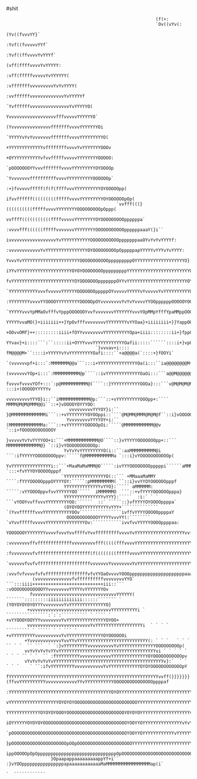 #shit


                                                                                                                                                     
                                                             (f(+:                                                                                    
                                                             `Ov((vYv(:                                                                               
                                                              (Yv((fvvvYY}`                                                                           
                                                              :Yvf((fvvvvvYYf`                                                                        
                                                              :Yvf((ffvvvvYvYYYf`                                                                     
                                                              (vff(ffffvvvvYvYYYYY:                                                                   
                                                             :vff(fffffvvvvvYvYYYYYY(                                                                 
                                                            :vfffffffvvvvvvvvvYvYvYYYY(                                                               
                                                           :vvffffffvvvvvvvvvvvvvYvYYYYYf                                                             
                                                          `YvffffffvvvvvvvvvvvvvvvYvYYYYYO(                                                           
                                                          YvvvvvvvvvvvvvvvvvvfffvvvvvYYYYYYO`                                                         
                                                         (YvvvvvvvvvvvvvvvfffffffvvvvYYYYYYYOi                                                        
                                                        `YYYYYvYvYvvvvvvvfffffffvvvvYYYYYYYYYO(                                                       
                                                        +YYYYYYYYYYYYYvffffffffvvvvYvYYYYYYYOOOv                                                      
                                                        +OYYYYYYYYYYYvfvvfffffvvvvvYYYYYYYYOOOOO:                                                     
                                                        `pOOOOOOOYYvvvfffffffvvvvYYYYYYYYYOYOOOOp                                                     
                                                         `YvvvvvvvffffffffffvvvvYYYYYYYYYYOOOOOOp`                                                    
                                                    :+}fvvvvvfffff(f(f(ffffvvvYYYYYYYYYYOYOOOOOpp(                                                    
                                                 ifvvffffff(((((((((fffffvvvvYYYYYYYYYOYOOOOOOpOp(                                                    
                                              `vvfff(((}((((((((((fffffvvvvYYYYYYYYOOOOOOOOOpOppp(                                                    
                                             vvffff(((((((((((ffffvvvvvYYYYYYYYOYOOOOOOOOOppppppa`                                                    
                                           :vvvvfff((((((fffffvvvvvvvYYYYYYYYOOOOOOOOOOOppppppaaaY(}i``                                               
                                          ivvvvvvvvvvvvvvvvvvYvYYYYYYYYYYYOOOOOOOOOOOpppppppaaOYvYvYvYYYYf:                                           
                                         :vvvvvvvvvvvvYvYYYYYYYYYYYYYYYYOYOOOOOOOOOpOpppppapYYYYYvYYYvYvYYYY:                                         
                                         YvvvYvYYYYYYYYYYYYYYYYYYYYYYOOOOOOOOOOOpppppppppOYYYYYYYYYYYYYYYYYYYO}                                       
                                        iYYvYYYYYYYYYYYYYYYYYYYYYOYOYOOOOOOOOpppppppppYYYYYYYYYYYYYYYYYYYYYYYYOY                                      
                                        fvYYYYYYYYYYYYYYYYYYYYYYYYOYOOOOOOOpppppppOYYvYYYYYYYYYYYYYYYYYYYYYYYOYO(                                     
                                       `YYYYYYYYYYYvvvfvvvvvYYYYYYOOOOOOOpppppOYvvvvvYYYYYvYvvvvvYvYYYYYYYYYYOOOp:                                    
                                       :YYYYYYYYvvvvYYOOOOYYYYYYYYYOOOOOpOYvvvvvvvvYvYvYvvvvYYOOppppppOOOOOYOOOOp}                                    
                                       `YYYYYvvvYpMMaOvfffvYpppOOOOOOYvvfvvvvvvvYYYYYYYvvvYOpMMpYfffYpaMMppOOOOOpf                                    
                                        YYYYYvvaMO(}+iiiiiii++}YpOvfffvvvvvvvvYYYYYYYYvYYOaa}+iiiiiiii+}}YappOOOp+                                    
                                        +OOvvOMf}++:::::::::iiii+fOYYvvvvvvvvYYYYYYYYYYOpa+iiii::::::::ii+}fppOOa                                     
                                         YYvav}+i::::```:``:::::ii+OYYYvvvYYYYYYYYYYYYOafii:::::``````::::i+}vpOY                                     
                                      `}vvvav+i:::: fM@@@@M+``::::i+YYYYYvYvYYYYYYYYYOafi::::``+a@@@@a(`::::+}fOOYi`                                  
                                  `(vvvvvvpf+i:::`:MMMMMMM@@a```:::i+YYYYYYYYYYYYYYYOa(i:::``ia@@@@@@@@M+`:::i}fOOOYYYf`                              
                                (vvvvvvvYOp+i:::`:MMMMMMMMMM@p````::ivYYYYYYYYYYYYYOaOi:::```a@@M@@@@@@@M``:::+}YOOOYYYYYv                            
                              fvvvvfvvvvYOf+:::`:p@MMMMMMMMMM@(````::}YYYYYYYYYYYOOOa}:::```v@M@M@M@M@@@@p :::i+(OOOOOYYYYYv                          
                             vvvvvvvvvYYYO}i::``iMMMMMMMMMMMM@p:```::+vYYYYYYYYYOOOpp+:```` MMMM@M@M@MMM@@i``::+}vOOOOYOYYYOO:                        
                            vvvvvvvvvYYYOY}i:`` }@MMMMMMMMMMMMMi```::+vYYYYYYYYOYOOppi::````@M@MM@MMM@M@M@f``::i}vOOOOOOOOYOOO`                       
                           YvvvvvvvvYYYYOY+i:`` (MMMMMMMMMMMMMa:```::+vYYYYYYYOOOOOpOi:`````@MMMMMMMMMMM@@v `::i+fOOOOOOOOOOOOY                       
                          }vvvvvYvYvYYYYOO+i:```+MMMMMMMMMMMM@O````::}vYYYYYOOOOOOOpp+::``` MMMMMMMMMMMMM@} `::i}vYOOOOOOOOOOOp:                      
                          YvYvYvYYYYYYYYYO(i::``:aaMMMMMMMMMM@i ```:ifYYYYYOOOOOOOOppv:`````f@MMMMMMMMMMMa `:::i}vYOOOOOOOOOOOp(                      
                          YvYYYYYYYYYYYYYYYi::```+MaaMaMaMMM@O`````:ivYYYOOOOOOOOpppppi``````aMMMMMMMMMMMi `:::+fvYYYOYOOOOOpppf                      
                         `YYYYYYYYYYYYYYYYO(::``` +MMaaaMaMMY  ````:fYYYOOOOOpppOYYYYOY:`````:pMMMMMMMMM( ``::i}vvYYOYOOOOOOpppf                      
                          YYYYYYYYYYYYYYvYYO}:````` aMMMMMM: `````:vYYOOOOppvfvvYYYYYYOO`````  iMMMMMMO  ```::+vfYYYYOOOOOOpppa}                      
                          YYYYYYYYYYYYYYYvYYY}:`````  :i:` ` ` ```vYOOYvvffvvvYYYYYYYYYOO:``````  ::` `````::}vfYYYYOYOOOOppppa`                      
                          (OYOYOOYYYYYYYYYYvYYY+`````````````` `(YvvffffffvvvYYYYYYYYYYYOOv````````````````ivffvYYYYOOOOOppppaY                       
                           OOOOOOOOOOOOYYYYYvvvYY(:````````  `vYvvfffffvvvvvYYYYYYYYYYYYYYYOv:```````````ivvfvvYYYYYOOOOppppaa:                       
                            YOOOOOOYYYYYYYYvvvvfvvvYvvffffvYvvfffffffffvvvvYvYYYYYYYYYYYYYYYYYYYvvfffvvvvvvvvYYYYYOOOOOppppaai                        
                        :vvvvvvvvffvfffffffffffffvvvvvvvvvfff(((((fffvvvvYYYYYYYYYYYYYYYYYYYYYYYYvvvvvvvvvvYYYYYYOOOOOppppaapvvvf+`                   
                    :fvvvvvvvvfvffffffffffffffffffff(f((((((((fffffvvvvYYYYYYYYYYYYYYYYYYYYYYYYYYYYYYYYYYYYYYYYYOOOOOpppppOYvvvvvvvvY(`               
                 `vvvvvvfvvfvffffffffffffffffffffvvvvvvvYvvvvvvvvYvYYYYYYYYYYYYYYYYYYYYYYYYYYYYYYYYYYYYYYYYYYYYOOOOOppppOYvvvvvvvvvvvYYY(             
               :vvvfvfvvvvfvfvffffffffffffffffvfvYYOaOvvvvYOOOpppppppppppppppppppppaaaaaapppOOYOYYvYOpOOYOYOOOOOOOOOOOYYvvvvvvvvvYYYYYYYYO`           
              (vvvvvvvvvvvvvvfvffffffffffvvvvvvvvYYO` ```:::iiii+++++++++++++++++++++++++++iii::```  :vOOOOOOOOOOOOYYvvvvvvvvYYYYYvYYYYYYYOv          
             fvvvvvvvvvvvvvvvvvvvvvvvvvvvvvvvvYYYYYY(  ```````:::::::::iiiiiiiiiiiii::::::``````` `  (YOYOYOYOYOYYYvvvvvvvvYvYYYYYYYYYYYYYYO}         
            +vvvvvvvvvvvvvvvvvvvvvvvvvvvvvvvYYYYYYYYYYi ` ````````````````:`:`:`````````` ` ```` ` +vYYOOOYOOYYYvvvvvvvvYvYYYYYYYYYYYYYYYOYOO+        
            vvvvvvvvvvvvvvvvvvvvvvvvYvYYYYYYYYYYYYYYYYYYi  ` ` ` ` ````````` ` ````` ` ` ``` `   +vYYYYYYYYYvvvvvvvvvvYvYYYYYYYYYYYYYYOYOOOOOOi       
           +YvvvvvvvvvvvvYvvYYvYYYYYYYYYYYYYYYYYYYYYYYYYYY(: ` ` `   ` ` ` `` ` `  `` ```  ` `:}vYYYYYYYYYvvvvvvvvvvYvYYYYYYYYYYYYYYOOOOOOOOOp(       
           vvYvYvYvYvYYvYYYYYYYYYYYYYYYYYYYYYYYYYYYYYYYYYYYYYvi ` ` ` ` ` ` ` ` `` ` `  `` :fYYYYYYYYYvvvvvvvvvvvvYYYYYYYYYYYYYYOYOOOOOOOOOOOpv       
           vYvYvYvYvYvYYYYYYYYYYYYYYYYYYYYYYYYYYYYYYYYYYYYYYYYYYv}:`  ` ` ` ` `    ` ``:ifvYYYYYYYYYvvvvvvvvvvvYvYYYYYYYYYYYYOYOYOOOOOOOOOOOOpY       
           fYYYYYYYYYYYYYYYYYYYYYYYYYYYYYYYYYYYYYYYYYYYYYYYYYYYYYYYYYvvff(}}}}}}}(ffvvYYYYYYYYYYvvvvvvvvvvvvYYvYYYYYYYYYYYOOOOOOOOOOOOOOOppppaf       
           :YYYYYYYYYYYYYYYYYYYYYYYYYYYYYYYYYYYYYYYOYOYYYYYYYYYYYYYYYYYYYYYYYYYYYYYYYYYYYYYYvvvvvvvvvvvvvvvYvYYYYYYYYYYYOOOOOOOOOOOOOOpppppppa(       
            vYYYYYYYYYYYYYYYYYYYOYOYOYOOOOOOOOOOOOOOOOOOOOOOOOYYYYYYYYYYYYYYYYYYYYYYYYYvvvvvvvvvvvvvvYvYYYYYYYYYYYYYOOOOOOOOOOOOOOOppppppppaaf        
             YYYYYYYYYYYYYOYOYOYOOOYOOOOOOOOOOOOOOOOOOOOOOYOYOYOYYYYYYYYYYYYYYYYYYYvvvvvvvvvvvvvvYvYYYYYYYYYYYYYOOOOOOOOOOOOOOpOpppppppppaaMf         
             iOYYYYYYOYOYOYOOOOOOOOOOOOOOOOOOOOOOOOOOOOOOOOYOOYYOYYYYYYYYYYYYYYYvYvYvYvvvvvvYYYYYYYYYYYYYYYYOOOOOOOOOOOOOppppppppppppaaaaMM+          
              `pOOOOOOOOOOOOOOOOOOOOOOOOOOOOOOOOOOOOOOOOOOOOYOOYYOYYYYYYYYYYYYvYYYYYYYYYYYYYYYYYYYYYOYOOOOOOOOOOOOOpOppppppppppppaaaaaMMM(            
                }pOOOOOOOOOOOOOOOOOOOOOpOOpOOOOOOOOOOOOOOOOOOOOOYYYYYYYYYYYYYYYYYYYYYYYYOYOYOOOOOOOOOOOOOOOppOppppppppppppaaaaaaaMMMMaY:              
                  ippOOOOOpOpOppppppppppppppppppppppppppppppOpOOOOOOOOOOOOOOOOOOOOOOOOOOOpOppppppppppppppppppapaaaaaaaaaMMMMMMMMMMpi                  
                     }OpaapappaaaaaaaaappYf+i``                     :}vYOOppppppppppppppppapaaaaaaaaaaaaMaMMMMMMMMMMMMMMMMMap(i`                      
                                                                                            `  ````````````                                           
                                                                                                                                                      




      














                                                                                                                                                       
















































































































































































































































































